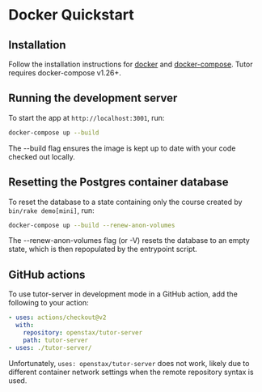 # Docker Quickstart

## Installation

Follow the installation instructions for [docker](https://docs.docker.com/install/) and
[docker-compose](https://docs.docker.com/compose/install/). Tutor requires docker-compose v1.26+.

## Running the development server

To start the app at `http://localhost:3001`, run:

```bash
docker-compose up --build
```

The --build flag ensures the image is kept up to date with your code checked out locally.

## Resetting the Postgres container database

To reset the database to a state containing only the course created by `bin/rake demo[mini]`, run:

```bash
docker-compose up --build --renew-anon-volumes
```

The --renew-anon-volumes flag (or -V) resets the database to an empty state,
which is then repopulated by the entrypoint script.

## GitHub actions

To use tutor-server in development mode in a GitHub action, add the following to your action:

```yaml
- uses: actions/checkout@v2
  with:
    repository: openstax/tutor-server
    path: tutor-server
- uses: ./tutor-server/
```

Unfortunately, `uses: openstax/tutor-server` does not work,
likely due to different container network settings when the remote repository syntax is used.
